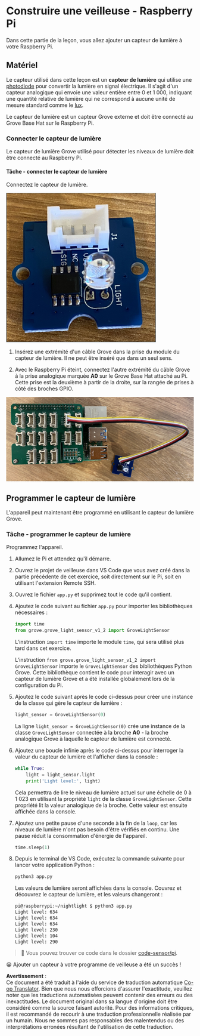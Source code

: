 <!--
CO_OP_TRANSLATOR_METADATA:
{
  "original_hash": "ea733bd0cdf2479e082373f765a08678",
  "translation_date": "2025-08-24T23:13:46+00:00",
  "source_file": "1-getting-started/lessons/3-sensors-and-actuators/pi-sensor.md",
  "language_code": "fr"
}
-->
# Construire une veilleuse - Raspberry Pi

Dans cette partie de la leçon, vous allez ajouter un capteur de lumière à votre Raspberry Pi.

## Matériel

Le capteur utilisé dans cette leçon est un **capteur de lumière** qui utilise une [photodiode](https://wikipedia.org/wiki/Photodiode) pour convertir la lumière en signal électrique. Il s'agit d'un capteur analogique qui envoie une valeur entière entre 0 et 1 000, indiquant une quantité relative de lumière qui ne correspond à aucune unité de mesure standard comme le [lux](https://wikipedia.org/wiki/Lux).

Le capteur de lumière est un capteur Grove externe et doit être connecté au Grove Base Hat sur le Raspberry Pi.

### Connecter le capteur de lumière

Le capteur de lumière Grove utilisé pour détecter les niveaux de lumière doit être connecté au Raspberry Pi.

#### Tâche - connecter le capteur de lumière

Connectez le capteur de lumière.

![Un capteur de lumière Grove](../../../../../translated_images/grove-light-sensor.b8127b7c434e632d6bcdb57587a14e9ef69a268a22df95d08628f62b8fa5505c.fr.png)

1. Insérez une extrémité d'un câble Grove dans la prise du module du capteur de lumière. Il ne peut être inséré que dans un seul sens.

1. Avec le Raspberry Pi éteint, connectez l'autre extrémité du câble Grove à la prise analogique marquée **A0** sur le Grove Base Hat attaché au Pi. Cette prise est la deuxième à partir de la droite, sur la rangée de prises à côté des broches GPIO.

![Le capteur de lumière Grove connecté à la prise A0](../../../../../translated_images/pi-light-sensor.66cc1e31fa48cd7d5f23400d4b2119aa41508275cb7c778053a7923b4e972d7e.fr.png)

## Programmer le capteur de lumière

L'appareil peut maintenant être programmé en utilisant le capteur de lumière Grove.

### Tâche - programmer le capteur de lumière

Programmez l'appareil.

1. Allumez le Pi et attendez qu'il démarre.

1. Ouvrez le projet de veilleuse dans VS Code que vous avez créé dans la partie précédente de cet exercice, soit directement sur le Pi, soit en utilisant l'extension Remote SSH.

1. Ouvrez le fichier `app.py` et supprimez tout le code qu'il contient.

1. Ajoutez le code suivant au fichier `app.py` pour importer les bibliothèques nécessaires :

    ```python
    import time
    from grove.grove_light_sensor_v1_2 import GroveLightSensor
    ```

    L'instruction `import time` importe le module `time`, qui sera utilisé plus tard dans cet exercice.

    L'instruction `from grove.grove_light_sensor_v1_2 import GroveLightSensor` importe le `GroveLightSensor` des bibliothèques Python Grove. Cette bibliothèque contient le code pour interagir avec un capteur de lumière Grove et a été installée globalement lors de la configuration du Pi.

1. Ajoutez le code suivant après le code ci-dessus pour créer une instance de la classe qui gère le capteur de lumière :

    ```python
    light_sensor = GroveLightSensor(0)
    ```

    La ligne `light_sensor = GroveLightSensor(0)` crée une instance de la classe `GroveLightSensor` connectée à la broche **A0** - la broche analogique Grove à laquelle le capteur de lumière est connecté.

1. Ajoutez une boucle infinie après le code ci-dessus pour interroger la valeur du capteur de lumière et l'afficher dans la console :

    ```python
    while True:
        light = light_sensor.light
        print('Light level:', light)
    ```

    Cela permettra de lire le niveau de lumière actuel sur une échelle de 0 à 1 023 en utilisant la propriété `light` de la classe `GroveLightSensor`. Cette propriété lit la valeur analogique de la broche. Cette valeur est ensuite affichée dans la console.

1. Ajoutez une petite pause d'une seconde à la fin de la `loop`, car les niveaux de lumière n'ont pas besoin d'être vérifiés en continu. Une pause réduit la consommation d'énergie de l'appareil.

    ```python
    time.sleep(1)
    ```

1. Depuis le terminal de VS Code, exécutez la commande suivante pour lancer votre application Python :

    ```sh
    python3 app.py
    ```

    Les valeurs de lumière seront affichées dans la console. Couvrez et découvrez le capteur de lumière, et les valeurs changeront :

    ```output
    pi@raspberrypi:~/nightlight $ python3 app.py 
    Light level: 634
    Light level: 634
    Light level: 634
    Light level: 230
    Light level: 104
    Light level: 290
    ```

> 💁 Vous pouvez trouver ce code dans le dossier [code-sensor/pi](../../../../../1-getting-started/lessons/3-sensors-and-actuators/code-sensor/pi).

😀 Ajouter un capteur à votre programme de veilleuse a été un succès !

**Avertissement** :  
Ce document a été traduit à l'aide du service de traduction automatique [Co-op Translator](https://github.com/Azure/co-op-translator). Bien que nous nous efforcions d'assurer l'exactitude, veuillez noter que les traductions automatisées peuvent contenir des erreurs ou des inexactitudes. Le document original dans sa langue d'origine doit être considéré comme la source faisant autorité. Pour des informations critiques, il est recommandé de recourir à une traduction professionnelle réalisée par un humain. Nous ne sommes pas responsables des malentendus ou des interprétations erronées résultant de l'utilisation de cette traduction.